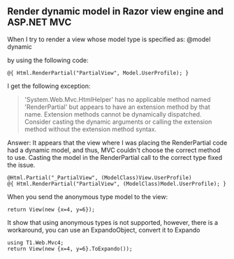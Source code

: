 Render dynamic model in Razor view engine and ASP.NET MVC
---

When I try to render a view whose model type is specified as: @model dynamic

by using the following code:

	@{ Html.RenderPartial("PartialView", Model.UserProfile); }

I get the following exception:

>'System.Web.Mvc.HtmlHelper<dynamic>' has no applicable method named 'RenderPartial' 
but appears to have an extension method by that name. 
Extension methods cannot be dynamically dispatched. 
Consider casting the dynamic arguments or calling the extension method without the extension method syntax.

Answer: It appears that the view where I was placing the RenderPartial code had a dynamic model, and thus, MVC couldn't choose the correct method to use. Casting the model in the RenderPartial call to the correct type fixed the issue.

	@Html.Partial("_PartialView", (ModelClass)View.UserProfile)
	@{ Html.RenderPartial("PartialView", (ModelClass)Model.UserProfile); }

When you send the anonymous type model to the view:

	return View(new {x=4, y=6});

It show that using anonymous types is not supported, however, there is a workaround, you can use an ExpandoObject, convert it to Expando

	using T1.Web.Mvc4;
	return View(new {x=4, y=6}.ToExpando());